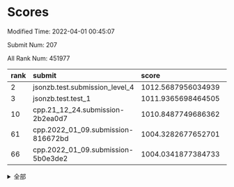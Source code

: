 # Scores

Modified Time: 2022-04-01 00:45:07

Submit Num: 207

All Rank Num: 451977

| rank |               submit               |       score        |       sigma        | pk_num |
| :--- | :--------------------------------- | :----------------- | :----------------- | :----- |
| 2    | jsonzb.test.submission_level_4     | 1012.5687956034939 | 0.8340805663793038 | 8732   |
| 3    | jsonzb.test.test_1                 | 1011.9365698464505 | 0.7981496453169725 | 8737   |
| 10   | cpp.21_12_24.submission-2b2ea0d7   | 1010.8487749686362 | 0.8003956685041992 | 8735   |
| 61   | cpp.2022_01_09.submission-816672bd | 1004.3282677652701 | 0.7134859541651541 | 8729   |
| 66   | cpp.2022_01_09.submission-5b0e3de2 | 1004.0341877384733 | 0.7196587759261869 | 8729   |


<details>
<summary>全部</summary>

| rank |                 submit                 |       score        |       sigma        | pk_num |
| :--- | :------------------------------------- | :----------------- | :----------------- | :----- |
| 1    | gobigger.level_3.submission_level_3_19 | 1012.570635325093  | 0.7802311862783734 | 8736   |
| 2    | jsonzb.test.submission_level_4         | 1012.5687956034939 | 0.8340805663793038 | 8732   |
| 3    | jsonzb.test.test_1                     | 1011.9365698464505 | 0.7981496453169725 | 8737   |
| 4    | gobigger.level_3.submission_level_3_37 | 1011.4055601908747 | 0.776884840307709  | 8734   |
| 5    | gobigger.level_3.submission_level_3_26 | 1011.1562592318355 | 0.7603706249740969 | 8734   |
| 6    | gobigger.level_3.submission_level_3_30 | 1011.1532425433135 | 0.780482016326887  | 8735   |
| 7    | gobigger.level_3.submission_level_3_0  | 1011.1340925203638 | 0.7732309076285437 | 8735   |
| 8    | gobigger.level_3.submission_level_3_2  | 1011.1088525511983 | 0.7700461219494382 | 8737   |
| 9    | gobigger.level_3.submission_level_3_46 | 1010.8937124121625 | 0.7659811849045994 | 8738   |
| 10   | cpp.21_12_24.submission-2b2ea0d7       | 1010.8487749686362 | 0.8003956685041992 | 8735   |
| 11   | gobigger.level_3.submission_level_3_16 | 1010.843874873018  | 0.7622653340948801 | 8730   |
| 12   | gobigger.level_3.submission_level_3_35 | 1010.8088779120804 | 0.7459616120559099 | 8735   |
| 13   | gobigger.level_3.submission_level_3_36 | 1010.7768641306498 | 0.7657400135637933 | 8734   |
| 14   | gobigger.level_3.submission_level_3_13 | 1010.773219086239  | 0.7745137404487491 | 8738   |
| 15   | gobigger.level_3.submission_level_3_12 | 1010.6636833974617 | 0.7623441283953705 | 8729   |
| 16   | gobigger.level_3.submission_level_3_31 | 1010.5521611828976 | 0.749448416811959  | 8737   |
| 17   | gobigger.level_3.submission_level_3_8  | 1010.4809964764345 | 0.7370035119830505 | 8733   |
| 18   | gobigger.level_3.submission_level_3_38 | 1010.4550205574047 | 0.7637329405564651 | 8735   |
| 19   | gobigger.level_3.submission_level_3_25 | 1010.4187492046352 | 0.7825500192394382 | 8733   |
| 20   | gobigger.level_3.submission_level_3_41 | 1010.3453034859313 | 0.7514150576323212 | 8733   |
| 21   | gobigger.level_3.submission_level_3_27 | 1010.3326945913609 | 0.7566606693586689 | 8734   |
| 22   | gobigger.level_3.submission_level_3_40 | 1010.3112241409525 | 0.7571902426795954 | 8736   |
| 23   | gobigger.level_3.submission_level_3_17 | 1010.2989960899629 | 0.7796188410017673 | 8735   |
| 24   | gobigger.level_3.submission_level_3_11 | 1010.2699330020255 | 0.7470496595947246 | 8731   |
| 25   | gobigger.level_3.submission_level_3_1  | 1010.2598190543637 | 0.7611914979385378 | 8734   |
| 26   | gobigger.level_3.submission_level_3_10 | 1010.2464709227266 | 0.7624251170064279 | 8732   |
| 27   | gobigger.level_3.submission_level_3_3  | 1010.2167403592941 | 0.7563638276585888 | 8730   |
| 28   | gobigger.level_3.submission_level_3_18 | 1010.13415771509   | 0.7720686610463279 | 8734   |
| 29   | gobigger.level_3.submission_level_3_29 | 1010.1098178687358 | 0.784258558833055  | 8734   |
| 30   | gobigger.level_3.submission_level_3_44 | 1010.0909126081067 | 0.7679769403473278 | 8731   |
| 31   | gobigger.level_3.submission_level_3_7  | 1010.0702040067116 | 0.7492008766078433 | 8732   |
| 32   | gobigger.level_3.submission_level_3_39 | 1010.0280342914128 | 0.7532948819658174 | 8736   |
| 33   | gobigger.level_3.submission_level_3_21 | 1009.9870059608669 | 0.7539650692616392 | 8730   |
| 34   | gobigger.level_3.submission_level_3_28 | 1009.9728213090664 | 0.7657597365396002 | 8734   |
| 35   | gobigger.level_3.submission_level_3_47 | 1009.8717198479474 | 0.7724842437615691 | 8741   |
| 36   | gobigger.level_3.submission_level_3_42 | 1009.8656679859056 | 0.7479993844640098 | 8730   |
| 37   | gobigger.level_3.submission_level_3_43 | 1009.857786530549  | 0.752432406288443  | 8732   |
| 38   | gobigger.level_3.submission_level_3_22 | 1009.7277181539145 | 0.7391082755793361 | 8733   |
| 39   | gobigger.level_3.submission_level_3_14 | 1009.6601125002925 | 0.7629543439171204 | 8735   |
| 40   | gobigger.level_3.submission_level_3_48 | 1009.6210578712929 | 0.773438098899651  | 8730   |
| 41   | gobigger.level_3.submission_level_3_6  | 1009.5903097363002 | 0.7717908042414098 | 8735   |
| 42   | gobigger.level_3.submission_level_3_15 | 1009.4319668282907 | 0.75770054783653   | 8731   |
| 43   | gobigger.level_3.submission_level_3_49 | 1009.3442307237216 | 0.7421833813110439 | 8734   |
| 44   | gobigger.level_3.submission_level_3_45 | 1009.3194727349917 | 0.7668728990768776 | 8732   |
| 45   | gobigger.level_3.submission_level_3_20 | 1009.3136984798696 | 0.7348896229298442 | 8731   |
| 46   | gobigger.level_3.submission_level_3_24 | 1009.3009861204516 | 0.7358880730965216 | 8733   |
| 47   | gobigger.level_3.submission_level_3_4  | 1009.1248100019357 | 0.7387775295834741 | 8731   |
| 48   | gobigger.level_3.submission_level_3_9  | 1009.0646025432688 | 0.74105544343302   | 8738   |
| 49   | gobigger.level_3.submission_level_3_33 | 1008.6949912678901 | 0.7551853251546067 | 8731   |
| 50   | gobigger.level_3.submission_level_3_5  | 1008.662765136347  | 0.7593277174893661 | 8733   |
| 51   | gobigger.level_3.submission_level_3_23 | 1008.6140511201186 | 0.7412438456522494 | 8734   |
| 52   | gobigger.level_3.submission_level_3_32 | 1008.3881380066282 | 0.7442190450356221 | 8738   |
| 53   | gobigger.level_3.submission_level_3_34 | 1008.3041992550887 | 0.7462845599496694 | 8732   |
| 54   | gobigger.level_1.submission_level_1_32 | 1004.9956510586406 | 0.7141773057729208 | 8728   |
| 55   | gobigger.level_1.submission_level_1_12 | 1004.8908511103764 | 0.725364531815673  | 8730   |
| 56   | gobigger.level_1.submission_level_1_47 | 1004.8049197687272 | 0.7117651068468256 | 8737   |
| 57   | gobigger.level_1.submission_level_1_39 | 1004.700558994522  | 0.7250189797336213 | 8731   |
| 58   | gobigger.level_1.submission_level_1_30 | 1004.6628681684521 | 0.7056786341368334 | 8731   |
| 59   | gobigger.level_1.submission_level_1_35 | 1004.4528229654748 | 0.7268202367594789 | 8731   |
| 60   | gobigger.level_1.submission_level_1_7  | 1004.3533496457559 | 0.7101871973774033 | 8734   |
| 61   | cpp.2022_01_09.submission-816672bd     | 1004.3282677652701 | 0.7134859541651541 | 8729   |
| 62   | gobigger.level_1.submission_level_1_21 | 1004.2325586527108 | 0.7095050889304615 | 8737   |
| 63   | gobigger.level_1.submission_level_1_29 | 1004.1341896680264 | 0.7146963875758798 | 8737   |
| 64   | gobigger.level_1.submission_level_1_36 | 1004.0947296915997 | 0.7198590600788526 | 8737   |
| 65   | gobigger.level_1.submission_level_1_16 | 1004.0756025152108 | 0.7150813097455877 | 8736   |
| 66   | cpp.2022_01_09.submission-5b0e3de2     | 1004.0341877384733 | 0.7196587759261869 | 8729   |
| 67   | gobigger.level_1.submission_level_1_8  | 1003.8960474951739 | 0.7171340396118892 | 8733   |
| 68   | gobigger.level_1.submission_level_1_28 | 1003.8862209155617 | 0.7231407184798226 | 8734   |
| 69   | gobigger.level_1.submission_level_1_22 | 1003.824125906385  | 0.7225286141195377 | 8732   |
| 70   | gobigger.level_1.submission_level_1_45 | 1003.7927817313793 | 0.7212503749605003 | 8737   |
| 71   | gobigger.level_1.submission_level_1_14 | 1003.7353285276641 | 0.7186554398737133 | 8738   |
| 72   | gobigger.level_1.submission_level_1_0  | 1003.714261609723  | 0.7099087044557347 | 8732   |
| 73   | gobigger.level_1.submission_level_1_43 | 1003.6811102377159 | 0.7297291580489261 | 8730   |
| 74   | gobigger.level_1.submission_level_1_19 | 1003.6795560972381 | 0.7312908982788797 | 8738   |
| 75   | gobigger.level_1.submission_level_1_9  | 1003.586081983442  | 0.7226017345332784 | 8735   |
| 76   | gobigger.level_1.submission_level_1_24 | 1003.5358478201421 | 0.7190682374274654 | 8735   |
| 77   | gobigger.level_1.submission_level_1_4  | 1003.5352087470092 | 0.7130935504288565 | 8739   |
| 78   | gobigger.level_1.submission_level_1_44 | 1003.4996272000341 | 0.7109963219431072 | 8733   |
| 79   | gobigger.level_1.submission_level_1_10 | 1003.3480866917808 | 0.7172256730770588 | 8739   |
| 80   | gobigger.level_1.submission_level_1_13 | 1003.33212987568   | 0.715403716730534  | 8734   |
| 81   | gobigger.level_1.submission_level_1_20 | 1003.304408381554  | 0.7198433166497057 | 8737   |
| 82   | gobigger.level_1.submission_level_1_18 | 1003.3019675298383 | 0.7115200097445703 | 8734   |
| 83   | gobigger.level_1.submission_level_1_1  | 1003.281203728474  | 0.7264916181292291 | 8734   |
| 84   | gobigger.level_1.submission_level_1_25 | 1003.2064755263291 | 0.708367339374579  | 8738   |
| 85   | gobigger.level_1.submission_level_1_42 | 1003.161896005881  | 0.7174357316128295 | 8738   |
| 86   | gobigger.level_1.submission_level_1_38 | 1003.1492693767276 | 0.7146127307708395 | 8731   |
| 87   | gobigger.level_1.submission_level_1_2  | 1003.1033394241279 | 0.7089461919179292 | 8735   |
| 88   | gobigger.level_1.submission_level_1_17 | 1003.0463225991585 | 0.7196599874949036 | 8727   |
| 89   | gobigger.level_1.submission_level_1_3  | 1003.0147216949737 | 0.721948271497474  | 8730   |
| 90   | gobigger.level_1.submission_level_1_6  | 1002.9525967861033 | 0.7199532693739883 | 8735   |
| 91   | gobigger.level_1.submission_level_1_27 | 1002.9407068706067 | 0.7166100642474468 | 8737   |
| 92   | gobigger.level_1.submission_level_1_34 | 1002.9228575433715 | 0.7165288776601016 | 8735   |
| 93   | gobigger.level_1.submission_level_1_11 | 1002.8494145034501 | 0.7160386293253734 | 8726   |
| 94   | gobigger.level_1.submission_level_1_5  | 1002.8315450753557 | 0.7197818372691038 | 8732   |
| 95   | gobigger.level_1.submission_level_1_48 | 1002.8172729973556 | 0.7311328234472636 | 8733   |
| 96   | gobigger.level_1.submission_level_1_37 | 1002.7929431900731 | 0.7125339594166593 | 8739   |
| 97   | gobigger.level_1.submission_level_1_31 | 1002.6497114266717 | 0.7223755821311836 | 8731   |
| 98   | gobigger.level_1.submission_level_1_26 | 1002.6393113375518 | 0.7175698393085486 | 8734   |
| 99   | gobigger.level_1.submission_level_1_40 | 1002.4520221544809 | 0.7236625803947324 | 8733   |
| 100  | gobigger.level_1.submission_level_1_41 | 1002.3893477792049 | 0.7160060807622224 | 8733   |
| 101  | gobigger.level_1.submission_level_1_15 | 1002.2752534182083 | 0.7240492857062514 | 8734   |
| 102  | gobigger.level_1.submission_level_1_46 | 1002.1064801949414 | 0.7217949277533297 | 8732   |
| 103  | gobigger.level_1.submission_level_1_49 | 1002.0150617287159 | 0.7209575154290155 | 8736   |
| 104  | gobigger.level_1.submission_level_1_33 | 1002.007697379823  | 0.7230765447107387 | 8736   |
| 105  | gobigger.level_1.submission_level_1_23 | 1001.5499129422262 | 0.7092095846503166 | 8737   |
| 106  | gobigger.random.submission_random_7    | 997.2751517771246  | 0.7107400401783707 | 8729   |
| 107  | gobigger.random.submission_random_39   | 997.2452815605121  | 0.6984881559890729 | 8732   |
| 108  | gobigger.random.submission_random_21   | 997.2006634574083  | 0.7093816261071327 | 8735   |
| 109  | gobigger.random.submission_random_0    | 996.861879085583   | 0.7195284361044326 | 8735   |
| 110  | gobigger.random.submission_random_29   | 996.785610105938   | 0.7112930569148801 | 8733   |
| 111  | gobigger.random.submission_random_38   | 996.6326827328203  | 0.7073512862778246 | 8732   |
| 112  | gobigger.random.submission_random_11   | 996.6256622773318  | 0.7182773739070673 | 8731   |
| 113  | gobigger.random.submission_random_32   | 996.6230889548881  | 0.7119724262968058 | 8738   |
| 114  | gobigger.random.submission_random_16   | 996.5796870355061  | 0.7139389502061949 | 8735   |
| 115  | gobigger.random.submission_random_28   | 996.4905722884566  | 0.7026339236633398 | 8737   |
| 116  | gobigger.random.submission_random_47   | 996.480648381031   | 0.7133603721687151 | 8737   |
| 117  | gobigger.random.submission_random_33   | 996.4641824370632  | 0.7205105268658859 | 8739   |
| 118  | gobigger.random.submission_random_46   | 996.4582000886082  | 0.7072023930711516 | 8743   |
| 119  | gobigger.random.submission_random_48   | 996.4385074083867  | 0.7269475146406789 | 8734   |
| 120  | gobigger.random.submission_random_49   | 996.4364936401704  | 0.712258510617812  | 8735   |
| 121  | gobigger.random.submission_random_34   | 996.1555164198438  | 0.7019196414929728 | 8734   |
| 122  | gobigger.random.submission_random_17   | 996.1113110934988  | 0.7194033264810588 | 8729   |
| 123  | gobigger.random.submission_random_12   | 996.0656650869872  | 0.7125860855408972 | 8734   |
| 124  | gobigger.random.submission_random_22   | 996.0540019019061  | 0.703754389189766  | 8736   |
| 125  | gobigger.random.submission_random_14   | 996.0427174297728  | 0.7129599145993617 | 8728   |
| 126  | gobigger.random.submission_random_10   | 996.0022692871881  | 0.7062188276951705 | 8736   |
| 127  | gobigger.random.submission_random_25   | 995.8874134805776  | 0.7152140860461127 | 8728   |
| 128  | gobigger.random.submission_random_37   | 995.8593460585728  | 0.7003586723531507 | 8731   |
| 129  | gobigger.random.submission_random_43   | 995.8254092479693  | 0.7101570415129431 | 8737   |
| 130  | gobigger.random.submission_random_41   | 995.82263324192    | 0.7137891492065909 | 8729   |
| 131  | gobigger.random.submission_random_18   | 995.81753910713    | 0.7265589728773852 | 8736   |
| 132  | gobigger.random.submission_random_2    | 995.8110311336582  | 0.7126850015063568 | 8735   |
| 133  | gobigger.random.submission_random_19   | 995.7938544082382  | 0.7046582420426549 | 8736   |
| 134  | gobigger.random.submission_random_44   | 995.7510608021994  | 0.7101472643226036 | 8735   |
| 135  | gobigger.random.submission_random_5    | 995.7331828058716  | 0.6963252408254892 | 8729   |
| 136  | gobigger.random.submission_random_42   | 995.6941108227344  | 0.707842482157759  | 8732   |
| 137  | gobigger.random.submission_random_8    | 995.6595287459751  | 0.7046711573511483 | 8739   |
| 138  | gobigger.random.submission_random_6    | 995.6550740794446  | 0.7142654276257839 | 8732   |
| 139  | gobigger.random.submission_random_4    | 995.576483990659   | 0.726022464348186  | 8732   |
| 140  | gobigger.random.submission_random_31   | 995.5631442885352  | 0.7040419971834517 | 8736   |
| 141  | gobigger.random.submission_random_23   | 995.5553178693983  | 0.7087726155788489 | 8730   |
| 142  | gobigger.random.submission_random_27   | 995.5461519308349  | 0.7355443847339366 | 8735   |
| 143  | gobigger.random.submission_random_40   | 995.5300822802639  | 0.7050020419920318 | 8726   |
| 144  | gobigger.random.submission_random_45   | 995.4986149301475  | 0.7212877520487102 | 8736   |
| 145  | gobigger.random.submission_random_13   | 995.4963690460464  | 0.7265498074049304 | 8735   |
| 146  | gobigger.random.submission_random_9    | 995.4803681010064  | 0.7304324183360246 | 8739   |
| 147  | gobigger.random.submission_random_30   | 995.3801221573607  | 0.707840230456996  | 8729   |
| 148  | gobigger.random.submission_random_35   | 995.3065167532154  | 0.7152450252427667 | 8733   |
| 149  | gobigger.random.submission_random_3    | 995.2933184583673  | 0.7215461188194895 | 8735   |
| 150  | gobigger.random.submission_random_26   | 995.2389904996346  | 0.7115785668769946 | 8736   |
| 151  | gobigger.random.submission_random_15   | 995.1785345803266  | 0.7153752349605393 | 8737   |
| 152  | gobigger.random.submission_random_20   | 994.9998206323148  | 0.7207006352462869 | 8733   |
| 153  | gobigger.random.submission_random_1    | 994.8843700299524  | 0.7258781712957929 | 8732   |
| 154  | gobigger.random.submission_random_36   | 994.6679942556638  | 0.7170031202632239 | 8737   |
| 155  | gobigger.random.submission_random_24   | 994.5088159457995  | 0.7210832307050484 | 8734   |
| 156  | gobigger.level_2.submission_level_2_21 | 994.3082876894927  | 0.7250567788535429 | 8732   |
| 157  | gobigger.level_2.submission_level_2_20 | 994.080646232818   | 0.7277870835053292 | 8739   |
| 158  | gobigger.level_2.submission_level_2_48 | 993.8390739759262  | 0.7401906897337202 | 8734   |
| 159  | gobigger.level_2.submission_level_2_40 | 993.7466833634217  | 0.7313421447870648 | 8736   |
| 160  | gobigger.level_2.submission_level_2_28 | 993.4233325963252  | 0.7335313671937298 | 8735   |
| 161  | gobigger.level_2.submission_level_2_45 | 993.3950882890035  | 0.7446920515263047 | 8735   |
| 162  | gobigger.level_2.submission_level_2_37 | 993.3373870926439  | 0.741173280644126  | 8736   |
| 163  | gobigger.level_2.submission_level_2_27 | 993.1132569364903  | 0.7481083144469962 | 8730   |
| 164  | gobigger.level_2.submission_level_2_13 | 993.0972303548018  | 0.7337882673259394 | 8734   |
| 165  | gobigger.level_2.submission_level_2_11 | 993.0223386793384  | 0.7363919882935541 | 8733   |
| 166  | gobigger.level_2.submission_level_2_26 | 992.9365236810063  | 0.7361708177583033 | 8735   |
| 167  | gobigger.level_2.submission_level_2_22 | 992.8346071102972  | 0.752827375470223  | 8733   |
| 168  | gobigger.level_2.submission_level_2_6  | 992.8293810138675  | 0.743088822594188  | 8731   |
| 169  | gobigger.level_2.submission_level_2_1  | 992.8137011032316  | 0.7371478524077932 | 8737   |
| 170  | gobigger.level_2.submission_level_2_19 | 992.6718044093153  | 0.751487775070532  | 8732   |
| 171  | gobigger.level_2.submission_level_2_30 | 992.657824947318   | 0.7407941634126503 | 8736   |
| 172  | gobigger.level_2.submission_level_2_2  | 992.5705298044879  | 0.735161678186157  | 8736   |
| 173  | gobigger.level_2.submission_level_2_39 | 992.4930383969494  | 0.7307678928143448 | 8737   |
| 174  | gobigger.level_2.submission_level_2_38 | 992.4605514808109  | 0.7347743661055504 | 8734   |
| 175  | gobigger.level_2.submission_level_2_42 | 992.3937956479792  | 0.7425817798364217 | 8737   |
| 176  | gobigger.level_2.submission_level_2_36 | 992.3752466716318  | 0.7466670417599658 | 8733   |
| 177  | gobigger.level_2.submission_level_2_25 | 992.2799758702331  | 0.7394539692537418 | 8729   |
| 178  | gobigger.level_2.submission_level_2_3  | 992.2665935743968  | 0.7155730185527002 | 8735   |
| 179  | gobigger.level_2.submission_level_2_23 | 992.2517491409602  | 0.7377891399618752 | 8735   |
| 180  | gobigger.level_2.submission_level_2_43 | 992.2158550988689  | 0.7508928539496602 | 8731   |
| 181  | gobigger.level_2.submission_level_2_41 | 992.1804131181732  | 0.7540579437556404 | 8731   |
| 182  | gobigger.level_2.submission_level_2_24 | 992.1047617049659  | 0.7430290970513976 | 8731   |
| 183  | gobigger.level_2.submission_level_2_16 | 992.0293522826447  | 0.7386694818238183 | 8737   |
| 184  | gobigger.level_2.submission_level_2_14 | 991.9435265098124  | 0.7295400305834636 | 8731   |
| 185  | gobigger.level_2.submission_level_2_34 | 991.9119386738911  | 0.7457081739475776 | 8737   |
| 186  | gobigger.level_2.submission_level_2_31 | 991.8971309681505  | 0.7670090198866739 | 8733   |
| 187  | gobigger.level_2.submission_level_2_44 | 991.8022855485997  | 0.7484649074084042 | 8732   |
| 188  | gobigger.level_2.submission_level_2_32 | 991.7866551699713  | 0.7448438456641735 | 8733   |
| 189  | gobigger.level_2.submission_level_2_17 | 991.7860343222613  | 0.7503218024268267 | 8737   |
| 190  | gobigger.level_2.submission_level_2_47 | 991.7562496896512  | 0.7463636560835337 | 8742   |
| 191  | gobigger.level_2.submission_level_2_4  | 991.7416669987374  | 0.7433023287162004 | 8733   |
| 192  | gobigger.level_2.submission_level_2_15 | 991.735077017184   | 0.7571714444276239 | 8728   |
| 193  | gobigger.level_2.submission_level_2_5  | 991.7329912196564  | 0.75966411635412   | 8734   |
| 194  | gobigger.level_2.submission_level_2_8  | 991.5321665702809  | 0.7337755310175536 | 8735   |
| 195  | gobigger.level_2.submission_level_2_29 | 991.4202993831098  | 0.7367165871240934 | 8730   |
| 196  | gobigger.level_2.submission_level_2_33 | 991.17905643247    | 0.7454602662796442 | 8732   |
| 197  | gobigger.level_2.submission_level_2_18 | 991.1631435595092  | 0.7408345059342037 | 8738   |
| 198  | gobigger.level_2.submission_level_2_35 | 991.1242008978347  | 0.7589328232776632 | 8734   |
| 199  | gobigger.level_2.submission_level_2_10 | 990.91141362153    | 0.7594409114390573 | 8738   |
| 200  | gobigger.level_2.submission_level_2_49 | 990.9028797082461  | 0.771464450271148  | 8732   |
| 201  | gobigger.level_2.submission_level_2_12 | 990.6226330713497  | 0.7618701377941164 | 8735   |
| 202  | gobigger.level_2.submission_level_2_46 | 990.5048202846731  | 0.7561341955685766 | 8731   |
| 203  | gobigger.level_2.submission_level_2_0  | 990.4124349686585  | 0.7499902439640774 | 8732   |
| 204  | gobigger.level_2.submission_level_2_7  | 990.2540308177422  | 0.7604259712715372 | 8733   |
| 205  | gobigger.level_2.submission_level_2_9  | 989.4614087939814  | 0.770521250081269  | 8738   |
| 206  | gobigger.none.submission_none_0        | 977.2888224437992  | 1.313248584662853  | 8732   |
| 207  | gobigger.none.submission_none_1        | 975.344002228893   | 1.5776208719859952 | 8731   |

</details>